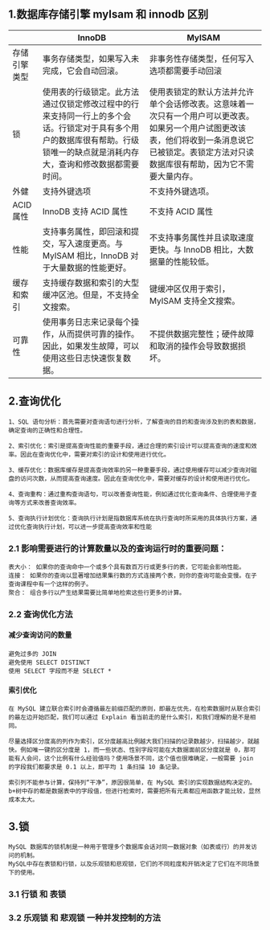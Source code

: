 
## 1.数据库存储引擎 myIsam 和 innodb 区别  


|         | 	InnoDB  	|     MyISAM   |
|   ----  |         ----    |     ----     |
存储引擎类型  |	事务存储类型，如果写入未完成，它会自动回滚。 |	非事务性存储类型，任何写入选项都需要手动回滚
锁  | 	使用表的行级锁定。此方法通过仅锁定修改过程中的行来支持同一行上的多个会话。行锁定对于具有多个用户的数据库很有帮助。行级锁唯一的缺点就是消耗内存大，查询和修改数据都需要时间。 |	使用表锁定的默认方法并允许单个会话修改表。这意味着一次只有一个用户可以更改表。如果另一个用户试图更改该表，他们将收到一条消息说它已被锁定。表锁定方法对只读数据库很有帮助，因为它不需要大量内存。
外健 |	支持外键选项  |	不支持外键选项。
ACID 属性  |	InnoDB 支持 ACID 属性  |	不支持 ACID 属性
性能 |	支持事务属性，即回滚和提交，写入速度更高。与 MyISAM 相比，InnoDB 对于大量数据的性能更好。 |	不支持事务属性并且读取速度更快。与 InnoDB 相比，大数据量的性能较低。
缓存和索引 |	支持缓存数据和索引的大型缓冲区池。但是，不支持全文搜索。 |	键缓冲区仅用于索引，MyISAM 支持全文搜索。
可靠性  | 	使用事务日志来记录每个操作，从而提供可靠的操作。因此，如果发生故障，可以使用这些日志快速恢复数据。|  	不提供数据完整性；硬件故障和取消的操作会导致数据损坏。


## 2.查询优化

    1、SQL 语句分析：首先需要对查询语句进行分析，了解查询的目的和查询涉及到的表和数据，确定查询的正确性和合理性。

    2、索引优化：索引是提高查询性能的重要手段，通过合理的索引设计可以提高查询的速度和效率。因此在查询优化中，需要对索引的设计和使用进行优化。

    3、缓存优化：数据库缓存是提高查询效率的另一种重要手段，通过使用缓存可以减少查询对磁盘的访问次数，从而提高查询速度。因此在查询优化中，需要对缓存的设计和使用进行优化。

    4、查询重构：通过重构查询语句，可以改善查询性能，例如通过优化查询条件、合理使用子查询等方式来改善查询效率。

    5、查询执行计划优化：查询执行计划是指数据库系统在执行查询时所采用的具体执行方案，通过优化查询执行计划，可以进一步提高查询效率和性能

### 2.1 影响需要进行的计算数量以及的查询运行时的重要问题：

    表大小： 如果你的查询命中一个或多个具有数百万行或更多行的表，它可能会影响性能。
    连接： 如果你的查询以显著增加结果集行数的方式连接两个表，则你的查询可能会变慢。在子查询课程中有一个这样的例子。
    聚合： 组合多行以产生结果需要比简单地检索这些行更多的计算。

### 2.2 查询优化方法

#### 减少查询访问的数量

    避免过多的 JOIN
    避免使用 SELECT DISTINCT
    使用 SELECT 字段而不是 SELECT *

#### 索引优化

    在 MySQL 建立联合索引时会遵循最左前缀匹配的原则，即最左优先，在检索数据时从联合索引的最左边开始匹配，我们可以通过 Explain 看当前走的是什么索引，和我们理解的是不是相同。

    尽量选择区分度高的列作为索引，区分度越高比例越大我们扫描的记录数越少，扫描越少，就越快。例如唯一键的区分度是 1，而一些状态、性别字段可能在大数据面前区分度就是 0，那可能有人会问，这个比例有什么经验值吗？使用场景不同，这个值也很难确定，一般需要 join 的字段我们都要求是 0.1 以上，即平均 1 条扫描 10 条记录。

    索引列不能参与计算，保持列“干净”，原因很简单，在 MySQL 索引的实现数据结构决定的。b+树中存的都是数据表中的字段值，但进行检索时，需要把所有元素都应用函数才能比较，显然成本太大。

## 3.锁

    MySQL 数据库的锁机制是一种用于管理多个数据库会话对同一数据对象（如表或行）的并发访问的机制。
    MySQL中存在表锁和行锁，以及乐观锁和悲观锁，它们的不同粒度和开销决定了它们在不同场景下的使用。

### 3.1 行锁 和 表锁

### 3.2 乐观锁 和 悲观锁  一种并发控制的方法

